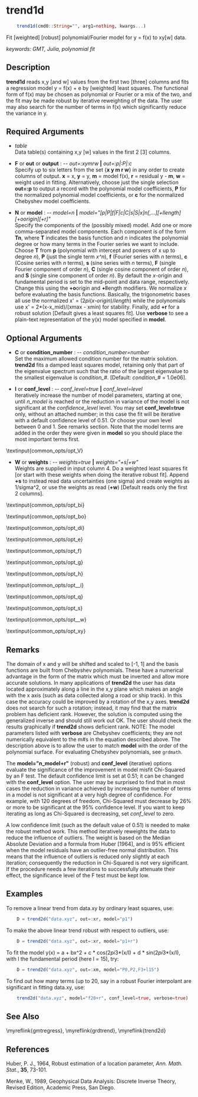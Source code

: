 # trend1d

```julia
	trend1d(cmd0::String="", arg1=nothing, kwargs...)
```

Fit [weighted] [robust] polynomial/Fourier model for y = f(x) to xy[w] data.

*keywords: GMT, Julia, polynomial fit*

Description
-----------

**trend1d** reads x,y [and w] values from the first two [three] columns and fits a regression model
y = f(x) + e by [weighted] least squares. The functional form of f(x) may be chosen as polynomial
or Fourier or a mix of the two, and the fit may be made robust by iterative reweighting of the data.
The user may also search for the number of terms in f(x) which significantly reduce the variance in y.

Required Arguments
------------------

- *table*\
    Data table(s) containing x,y [w] values in the first 2 [3] columns.

- **F** or **out** or **output** : -- *out=:xymrw* **|** *out=:p|:P|:c*\
    Specify up to six letters from the set {**x y m r w**} in any order to create columns of output.
    **x** = x, **y** = y, **m** = model f(x), **r** = residual y - **m**, **w** = weight used in fitting.
    Alternatively, choose just the single selection **out=:p** to output a record with the polynomial
    model coefficients, **P** for the normalized polynomial model coefficients, or **c** for the
    normalized Chebyshev model coefficients.

- **N** or **model** : -- *model=n* **|** *model="[p|P|f|F|c|C|s|S|x]n[,...][+llength][+oorigin][+r]"*\
    Specify the components of the (possibly mixed) model. Add one or more comma-separated model
    components. Each component is of the form **Tn**, where **T** indicates the basis function
    and *n* indicates the polynomial degree or how many terms in the Fourier series we want to include.
    Choose **T** from **p** (polynomial with intercept and powers of x up to degree *n*), **P**
    (just the single term *x^n*), **f** (Fourier series with *n* terms), **c** (Cosine series with *n* terms),
    **s** (sine series with *n* terms), **F** (single Fourier component of order *n*), **C** (single
    cosine component of order *n*), and **S** (single sine component of order *n*). By default the
    *x*-origin and fundamental period is set to the mid-point and data range, respectively. Change
    this using the **+o**origin and **+l**length modifiers. We normalize *x* before evaluating the
    basis functions. Basically, the trigonometric bases all use the normalized x' = (2*pi*(*x-origin*)/*length*)
    while the polynomials use x' = 2*(x-x_mid)/(xmax - xmin) for stability. Finally, add **+r** for a
    robust solution [Default gives a least squares fit]. Use **verbose** to see a plain-text
    representation of the y(x) model specified in **model**.

Optional Arguments
------------------

- **C** or **condition_number** : -- *condition\_number=number*\
    Set the maximum allowed condition number for the matrix solution. **trend2d** fits a
    damped least squares model, retaining only that part of the eigenvalue spectrum such
    that the ratio of the largest eigenvalue to the smallest eigenvalue is *condition\_#*.
    [Default: *condition\_#* = 1.0e06].

- **I** or **conf_level** : -- *conf\_level=true* **|** *conf\_level=level*\
    Iteratively increase the number of model parameters, starting at one, until *n\_model* is
    reached or the reduction in variance of the model is not significant at the *confidence\_level*
    level. You may set **conf_level=true** only, without an attached number; in this case the
    fit will be iterative with a default confidence level of 0.51. Or choose your own level
    between 0 and 1. See remarks section. Note that the model terms are added in the order they
    were given in **model** so you should place the most important terms first.

\textinput{common_opts/opt_V}

- **W** or **weights** : -- *weights=true* **|** *weights="+s|+w"*\
    Weights are supplied in input column 4. Do a weighted least squares fit [or start with
    these weights when doing the iterative robust fit]. Append **+s** to instead read data
    uncertainties (one sigma) and create weights as 1/sigma^2, or use the weights as read
    (**+w**) [Default reads only the first 2 columns].

\textinput{common_opts/opt_bi}

\textinput{common_opts/opt_bo}

\textinput{common_opts/opt_di}

\textinput{common_opts/opt_e}

\textinput{common_opts/opt_f}

\textinput{common_opts/opt_g}

\textinput{common_opts/opt_h}

\textinput{common_opts/opt__i}

\textinput{common_opts/opt_q}

\textinput{common_opts/opt_s}

\textinput{common_opts/opt__w}

\textinput{common_opts/opt_xy}

Remarks
-------

The domain of x and y will be shifted and scaled to [-1, 1] and the basis functions are built
from Chebyshev polynomials. These have a numerical advantage in the form of the matrix which
must be inverted and allow more accurate solutions. In many applications of **trend2d** the
user has data located approximately along a line in the x,y plane which makes an angle with
the x axis (such as data collected along a road or ship track). In this case the accuracy could
be improved by a rotation of the x,y axes. **trend2d** does not search for such a rotation;
instead, it may find that the matrix problem has deficient rank.  However, the solution is
computed using the generalized inverse and should still work out OK. The user should check the
results graphically if **trend2d** shows deficient rank. NOTE: The model parameters listed with
**verbose** are Chebyshev coefficients; they are not numerically equivalent to the m#s in the
equation described above. The description above is to allow the user to match **model** with
the order of the polynomial surface. For evaluating Chebyshev polynomials, see `grdmath`.

The **model="n_model+r"** (robust) and **conf_level** (iterative) options evaluate the
significance of the improvement in model misfit Chi-Squared by an F test. The default confidence
limit is set at 0.51; it can be changed with the **conf_level** option. The user may be
surprised to find that in most cases the reduction in variance achieved by increasing the number
of terms in a model is not significant at a very high degree of confidence. For example, with 120
degrees of freedom, Chi-Squared must decrease by 26% or more to be significant at the 95% confidence
level. If you want to keep iterating as long as Chi-Squared is decreasing, set *conf_level* to zero.

A low confidence limit (such as the default value of 0.51) is needed to make the robust method work.
This method iteratively reweights the data to reduce the influence of outliers. The weight is based
on the Median Absolute Deviation and a formula from Huber [1964], and is 95% efficient when the model
residuals have an outlier-free normal distribution. This means that the influence of outliers is
reduced only slightly at each iteration; consequently the reduction in Chi-Squared is not very
significant. If the procedure needs a few iterations to successfully attenuate their effect, the
significance level of the F test must be kept low.

Examples
--------

To remove a linear trend from data.xy by ordinary least squares, use:

```julia
    D = trend2d("data.xyz", out=:xr, model="p1")
```

To make the above linear trend robust with respect to outliers, use:

```julia
    D = trend2d("data.xyz", out=:xr, model="p1+r")
```

To fit the model y(x) = a + bx^2 + c * cos(2*pi*3*(x/l) + d * sin(2*pi*3*(x/l), with l the fundamental period (here l = 15), try:

```julia
    D = trend2d("data.xyz", out=:xm, model="P0,P2,F3+l15")
```

To find out how many terms (up to 20, say in a robust Fourier
interpolant are significant in fitting data.xy, use:

```julia
    trend2d("data.xyz", model="f20+r", conf_level=true, verbose=true)
```

See Also
--------

\myreflink{gmtregress}, \myreflink{grdtrend}, \myreflink{trend2d}

References
----------

Huber, P. J., 1964, Robust estimation of a location parameter, *Ann.
Math. Stat.*, **35**, 73-101.

Menke, W., 1989, Geophysical Data Analysis: Discrete Inverse Theory,
Revised Edition, Academic Press, San Diego.

